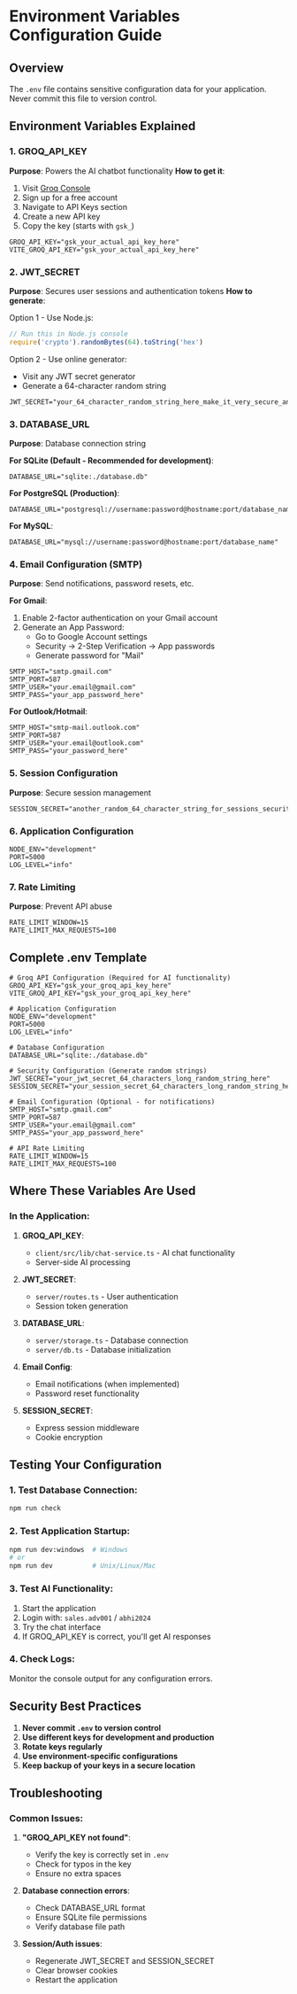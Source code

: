 
# Environment Variables Configuration Guide

## Overview

The `.env` file contains sensitive configuration data for your application. Never commit this file to version control.

## Environment Variables Explained

### 1. GROQ_API_KEY
**Purpose**: Powers the AI chatbot functionality
**How to get it**:
1. Visit [Groq Console](https://console.groq.com/)
2. Sign up for a free account
3. Navigate to API Keys section
4. Create a new API key
5. Copy the key (starts with `gsk_`)

```env
GROQ_API_KEY="gsk_your_actual_api_key_here"
VITE_GROQ_API_KEY="gsk_your_actual_api_key_here"
```

### 2. JWT_SECRET
**Purpose**: Secures user sessions and authentication tokens
**How to generate**:

Option 1 - Use Node.js:
```javascript
// Run this in Node.js console
require('crypto').randomBytes(64).toString('hex')
```

Option 2 - Use online generator:
- Visit any JWT secret generator
- Generate a 64-character random string

```env
JWT_SECRET="your_64_character_random_string_here_make_it_very_secure_and_long"
```

### 3. DATABASE_URL
**Purpose**: Database connection string

**For SQLite (Default - Recommended for development)**:
```env
DATABASE_URL="sqlite:./database.db"
```

**For PostgreSQL (Production)**:
```env
DATABASE_URL="postgresql://username:password@hostname:port/database_name"
```

**For MySQL**:
```env
DATABASE_URL="mysql://username:password@hostname:port/database_name"
```

### 4. Email Configuration (SMTP)
**Purpose**: Send notifications, password resets, etc.

**For Gmail**:
1. Enable 2-factor authentication on your Gmail account
2. Generate an App Password:
   - Go to Google Account settings
   - Security → 2-Step Verification → App passwords
   - Generate password for "Mail"

```env
SMTP_HOST="smtp.gmail.com"
SMTP_PORT=587
SMTP_USER="your.email@gmail.com"
SMTP_PASS="your_app_password_here"
```

**For Outlook/Hotmail**:
```env
SMTP_HOST="smtp-mail.outlook.com"
SMTP_PORT=587
SMTP_USER="your.email@outlook.com"
SMTP_PASS="your_password_here"
```

### 5. Session Configuration
**Purpose**: Secure session management

```env
SESSION_SECRET="another_random_64_character_string_for_sessions_security"
```

### 6. Application Configuration

```env
NODE_ENV="development"
PORT=5000
LOG_LEVEL="info"
```

### 7. Rate Limiting
**Purpose**: Prevent API abuse

```env
RATE_LIMIT_WINDOW=15
RATE_LIMIT_MAX_REQUESTS=100
```

## Complete .env Template

```env
# Groq API Configuration (Required for AI functionality)
GROQ_API_KEY="gsk_your_groq_api_key_here"
VITE_GROQ_API_KEY="gsk_your_groq_api_key_here"

# Application Configuration
NODE_ENV="development"
PORT=5000
LOG_LEVEL="info"

# Database Configuration
DATABASE_URL="sqlite:./database.db"

# Security Configuration (Generate random strings)
JWT_SECRET="your_jwt_secret_64_characters_long_random_string_here"
SESSION_SECRET="your_session_secret_64_characters_long_random_string_here"

# Email Configuration (Optional - for notifications)
SMTP_HOST="smtp.gmail.com"
SMTP_PORT=587
SMTP_USER="your.email@gmail.com"
SMTP_PASS="your_app_password_here"

# API Rate Limiting
RATE_LIMIT_WINDOW=15
RATE_LIMIT_MAX_REQUESTS=100
```

## Where These Variables Are Used

### In the Application:

1. **GROQ_API_KEY**: 
   - `client/src/lib/chat-service.ts` - AI chat functionality
   - Server-side AI processing

2. **JWT_SECRET**: 
   - `server/routes.ts` - User authentication
   - Session token generation

3. **DATABASE_URL**: 
   - `server/storage.ts` - Database connection
   - `server/db.ts` - Database initialization

4. **Email Config**: 
   - Email notifications (when implemented)
   - Password reset functionality

5. **SESSION_SECRET**: 
   - Express session middleware
   - Cookie encryption

## Testing Your Configuration

### 1. Test Database Connection:
```bash
npm run check
```

### 2. Test Application Startup:
```bash
npm run dev:windows  # Windows
# or
npm run dev          # Unix/Linux/Mac
```

### 3. Test AI Functionality:
1. Start the application
2. Login with: `sales.adv001` / `abhi2024`
3. Try the chat interface
4. If GROQ_API_KEY is correct, you'll get AI responses

### 4. Check Logs:
Monitor the console output for any configuration errors.

## Security Best Practices

1. **Never commit `.env` to version control**
2. **Use different keys for development and production**
3. **Rotate keys regularly**
4. **Use environment-specific configurations**
5. **Keep backup of your keys in a secure location**

## Troubleshooting

### Common Issues:

1. **"GROQ_API_KEY not found"**:
   - Verify the key is correctly set in `.env`
   - Check for typos in the key
   - Ensure no extra spaces

2. **Database connection errors**:
   - Check DATABASE_URL format
   - Ensure SQLite file permissions
   - Verify database file path

3. **Session/Auth issues**:
   - Regenerate JWT_SECRET and SESSION_SECRET
   - Clear browser cookies
   - Restart the application
